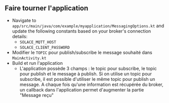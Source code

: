 ## Faire tourner l'application
* Navigate to `app/src/main/java/com/example/myapplication/MessagingOptions.kt` and update the following constants based on your broker's connection details:
  * `SOLACE_MQTT_HOST`
  * `SOLACE_CLIENT_PASSWORD`
* Modifier le `TOPIC` pour publish/subscribe le message souhaité dans `MainActivity.kt`
* Build et run l'application
  * L'application possède 3 champs : le topic pour subscribe, le topic pour publish et le message à publish. Si on utilise un topic pour subscribe, il est possible d'utiliser le même topic pour publish un message. A chaque fois qu'une information est récupérée du broker, un callback dans l'application permet d'augmenter la partie "Message reçu"

